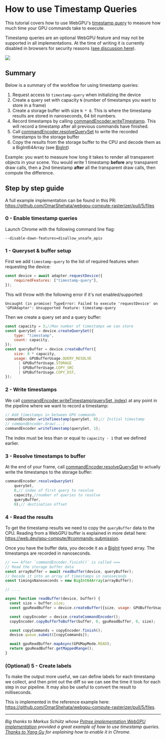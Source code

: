# How to use Timestamp Queries 

This tutorial covers how to use WebGPU's [timestamp query](https://www.w3.org/TR/webgpu/#dom-gpufeaturename-timestamp-query) to measure how much time your GPU commands take to execute.

Timestamp queries are an optional WebGPU feature and may not be supported in all implementations. At the time of writing it is currently disabled in browsers for security reasons ([see discussion here](https://github.com/gpuweb/gpuweb/issues/2218)). 

![](https://user-images.githubusercontent.com/1711126/187168810-f8f18320-91db-41ec-be77-20dcaf851b52.png)

## Summary

Below is a summary of the workflow for using timestamp queries:

1. Request access to `timestamp-query` when initializing the device
2. Create a query set with capacity `N` (number of timestamps you want to store in a frame)
3. Create a storage buffer with size `N * 8`. This is where the timestamp results are stored in nanoseconds, 64 bit numbers.
4. Record timestamps by calling [commandEncoder.writeTimestamp](https://www.w3.org/TR/webgpu/#dom-gpucommandencoder-writetimestamp). This will record a timestamp after all previous commands have finished. 
5. Call [commandEncoder.resolveQuerySet](https://www.w3.org/TR/webgpu/#dom-gpucommandencoder-resolvequeryset) to write the recorded timestamps to the storage buffer
6. Copy the results from the storage buffer to the CPU and decode them as a BigInt64Array (see [BigInt](https://developer.mozilla.org/en-US/docs/Web/JavaScript/Reference/Global_Objects/BigInt))

Example: you want to measure how long it takes to render all transparent objects in your scene. You would write 1 timestamp **before** any transparent draw calls, then a 2nd timestamp **after** all the transparent draw calls, then compute the difference. 

## Step by step guide

A full example implementation can be found in this PR: https://github.com/OmarShehata/webgpu-compute-rasterizer/pull/5/files

### 0 - Enable timestamp queries

Launch Chrome with the following command line flag:

```
--disable-dawn-features=disallow_unsafe_apis
```

### 1 - Queryset & buffer setup

First we add `timestamp-query` to the list of required features when requesting the device:

```javascript
const device = await adapter.requestDevice({
	requiredFeatures: ["timestamp-query"],
});
```

This will throw with the following error if it's not enabled/supported:

```
Uncaught (in promise) TypeError: Failed to execute 'requestDevice' on 'GPUAdapter': Unsupported feature: timestamp-query
```

Then we create a query set and a query buffer:

```javascript
const capacity = 3;//Max number of timestamps we can store
const querySet = device.createQuerySet({
	type: "timestamp",
	count: capacity,
});
const queryBuffer = device.createBuffer({
	size: 8 * capacity,
	usage: GPUBufferUsage.QUERY_RESOLVE 
	  | GPUBufferUsage.STORAGE
	  | GPUBufferUsage.COPY_SRC
	  | GPUBufferUsage.COPY_DST,
});
```

### 2 - Write timestamps

We call [commandEncoder.writeTimestamp(querySet, index)](https://www.w3.org/TR/webgpu/#dom-gpucommandencoder-writetimestamp) at any point in the pipeline where we want to record a timestamp:

```javascript
// Add timestamps in between GPU commands
commandEncoder.writeTimestamp(querySet, 0);// Initial timestamp
// commandEncoder.draw(...)
commandEncoder.writeTimestamp(querySet, 1);
```

The index must be less than or equal to `capacity - 1` that we defined earlier.

### 3 - Resolve timestamps to buffer

At the end of your frame, call [commandEncoder.resolveQuerySet](https://www.w3.org/TR/webgpu/#dom-gpucommandencoder-resolvequeryset) to actually write the timestamps to the storage buffer:

```javascript
commandEncoder.resolveQuerySet(
	querySet, 
	0,// index of first query to resolve 
	capacity,//number of queries to resolve
	queryBuffer, 
	0);// destination offset
```

### 4 - Read the results

To get the timestamp results we need to copy the `queryBuffer` data to the CPU. Reading from a WebGPU buffer is explained in more detail here: https://web.dev/gpu-compute/#commands-submission.

Once you have the buffer data, you decode it as a [BigInt](https://developer.mozilla.org/en-US/docs/Web/JavaScript/Reference/Global_Objects/BigInt) typed array. The timestamps are recorded in nanoseconds.

```javascript
// === After `commandEncoder.finish()` is called ===
// Read the storage buffer data
const arrayBuffer = await readBuffer(device, queryBuffer);
// Decode it into an array of timestamps in nanoseconds
const timingsNanoseconds = new BigInt64Array(arrayBuffer);

// ....

async function readBuffer(device, buffer) {
  const size = buffer.size;
  const gpuReadBuffer = device.createBuffer({size, usage: GPUBufferUsage.COPY_DST | GPUBufferUsage.MAP_READ });

  const copyEncoder = device.createCommandEncoder();
  copyEncoder.copyBufferToBuffer(buffer, 0, gpuReadBuffer, 0, size);

  const copyCommands = copyEncoder.finish();
  device.queue.submit([copyCommands]);

  await gpuReadBuffer.mapAsync(GPUMapMode.READ);
  return gpuReadBuffer.getMappedRange();
}
```

### (Optional) 5 - Create labels

To make the output more useful, we can define labels for each timestamp we collect, and then print out the diff so we can see the time it took for each step in our pipeline. It may also be useful to convert the result to milliseconds. 

This is implemented in the reference example here: https://github.com/OmarShehata/webgpu-compute-rasterizer/pull/5/files.

-----

_Big thanks to Markus Schütz whose [Potree implementation WebGPU implementation](https://github.com/m-schuetz/Potree2/blob/299b22ef59bb1eaebc8862d37ac86ae8800d5b6a/src/renderer/Timer.js) provided a great example of how to use timestamp queries. [Thanks to Yang Gu](https://github.com/gpuweb/gpuweb/discussions/3354) for explaining how to enable it in Chrome._
